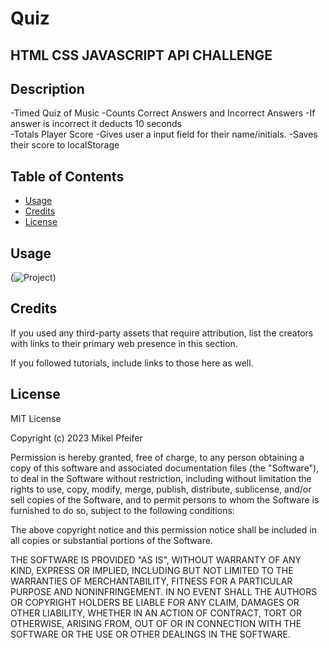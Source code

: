 # Quiz

## HTML CSS JAVASCRIPT API CHALLENGE

## Description 

-Timed Quiz of Music
-Counts Correct Answers and Incorrect Answers
-If answer is incorrect it deducts 10 seconds  
-Totals Player Score 
-Gives user a input field for their name/initials.
-Saves their score to localStorage


## Table of Contents 

- [Usage](#usage)
- [Credits](#credits)
- [License](#license)

## Usage
(![Project](./imgs/127.0.0.1_5500_index.html%20(3).png))

## Credits



If you used any third-party assets that require attribution, list the creators with links to their primary web presence in this section.

If you followed tutorials, include links to those here as well.

## License

MIT License

Copyright (c) 2023 Mikel Pfeifer

Permission is hereby granted, free of charge, to any person obtaining a copy
of this software and associated documentation files (the "Software"), to deal
in the Software without restriction, including without limitation the rights
to use, copy, modify, merge, publish, distribute, sublicense, and/or sell
copies of the Software, and to permit persons to whom the Software is
furnished to do so, subject to the following conditions:

The above copyright notice and this permission notice shall be included in all
copies or substantial portions of the Software.

THE SOFTWARE IS PROVIDED "AS IS", WITHOUT WARRANTY OF ANY KIND, EXPRESS OR
IMPLIED, INCLUDING BUT NOT LIMITED TO THE WARRANTIES OF MERCHANTABILITY,
FITNESS FOR A PARTICULAR PURPOSE AND NONINFRINGEMENT. IN NO EVENT SHALL THE
AUTHORS OR COPYRIGHT HOLDERS BE LIABLE FOR ANY CLAIM, DAMAGES OR OTHER
LIABILITY, WHETHER IN AN ACTION OF CONTRACT, TORT OR OTHERWISE, ARISING FROM,
OUT OF OR IN CONNECTION WITH THE SOFTWARE OR THE USE OR OTHER DEALINGS IN THE
SOFTWARE.

